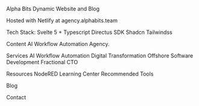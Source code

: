 Alpha Bits Dynamic Website and Blog

Hosted with Netlify at agency.alphabits.team

Tech Stack:
Svelte 5 + Typescript
Directus SDK
Shadcn
Tailwindss

Content
AI Workflow Automation Agency.

Services
AI Workflow Automation
Digital Transformation
Offshore Software Development
Fractional CTO

Resources
NodeRED Learning Center
Recommended Tools

Blog

Contact